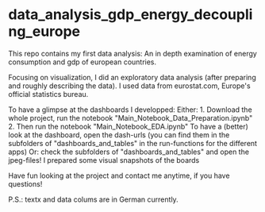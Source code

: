 # data_analysis_gdp_energy_decoupling_europe
This repo contains my first data analysis: An in depth examination of energy consumption and gdp of european countries. 

Focusing on visualization, I did an exploratory data analysis (after preparing and roughly describing the data). I used data from eurostat.com, Europe's official statistics bureau.

To have a glimpse at the dashboards I developped: 
    Either:
      1. Download the whole project, run the notebook "Main_Notebook_Data_Preparation.ipynb"
      2. Then run the notebook "Main_Notebook_EDA.ipynb"
      To have a (better) look at the dashboard, open the dash-urls (you can find them in the subfolders of "dashboards_and_tables" in the run-functions for the different apps)
    Or:
      check the subfolders of "dashboards_and_tables" and open the jpeg-files! I prepared some visual snapshots of the boards

Have fun looking at the project and contact me anytime, if you have questions!

P.S.: textx and data colums are in German currently.
    
